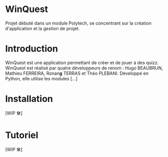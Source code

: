 # WinQuest
Projet débuté dans un module Polytech, se concentrant sur la création d'application et la gestion de projet. 

# Introduction
WinQuest est une application permettant de créer et de jouer à des quizz.
WinQuest est réalisé par quatre développeurs de renom : Hugo BEAUBRUN, Mathieu FERREIRA, Ronan**g** TERRAS et Théo PLEBANI.
Développé en Python, elle utilise les modules [...]
# Installation
[WIP 🛠️]

# Tutoriel
[WIP 🛠️]